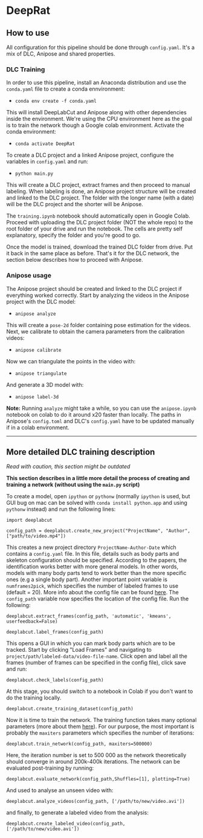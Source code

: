 # DeepRat

## How to use

All configuration for this pipeline should be done through `config.yaml`. It's a mix of DLC, Anipose and shared properties.

### DLC Training

In order to use this pipeline, install an Anaconda distribution and use the `conda.yaml` file to create a conda ennvironment:

* `conda env create -f conda.yaml`

This will install DeepLabCut and Anipose along with other dependencies inside the environment. We're using the CPU environment here as the goal is to train the network though a Google colab environment. Activate the conda environment:

* `conda activate DeepRat`

To create a DLC project and a linked Anipose project, configure the variables in `config.yaml` and run:

* `python main.py`

This will create a DLC project, extract frames and then proceed to manual labeling. When labeling is done, an Anipose project structure will be created and linked to the DLC project. The folder with the longer name (with a date) will be the DLC project and the shorter will be Anipose.

The `training.ipynb` notebook should automatically open in Google Colab. Proceed with uploading the DLC project folder (NOT the whole repo) to the root folder of your drive and run the notebook. The cells are pretty self explanatory, specify the folder and you're good to go.

Once the model is trained, download the trained DLC folder from drive. Put it back in the same place as before. That's it for the DLC network, the section below describes how to proceed with Anipose.

### Anipose usage

The Anipose project should be created and linked to the DLC project if everything worked correctly. 
Start by analyzing the videos in the Anipose project with the DLC model:

* `anipose analyze`

This will create a `pose-2d` folder containing pose estimation for the videos. Next, we calibrate to obtain the camera parameters from the calibration videos:

* `anipose calibrate`

Now we can triangulate the points in the video with:

* `anipose triangulate`

And generate a 3D model with:

* `anipose label-3d`

**Note:** Running `analyze` might take a while, so you can use the `anipose.ipynb` notebook on colab to do it around x20 faster than locally. The paths in Anipose's `config.toml` and DLC's `config.yaml` have to be updated manually if in a colab environment.

---

## More detailed DLC training description

*Read with caution, this section might be outdated*

**This section describes in a little more detail the process of creating and training a network (without using the `main.py` script)**

To create a model, open `ipython` or `pythonw` (normally `ipython` is used, but GUI bug on mac can be solved with `conda install python.app` and using `pythonw` instead) and run the following lines:

`import deeplabcut`

`config_path = deeplabcut.create_new_project("ProjectName", "Author", ["path/to/video.mp4"])`

This creates a new project directory `ProjectName-Author-Date`  which contains a `config.yaml` file. In this file, details such as body parts and skeleton configuration should be specified. According to the papers, the identification works better with more general models. In other words, models with many body parts tend to work better than the more specific ones (e.g a single body part). Another important point variable is `numframes2pick`, which specifies the number of labeled frames to use (default = 20). More info about the config file can be found [here](https://github.com/DeepLabCut/DeepLabCut/blob/master/docs/functionDetails.md#b-configure-the-project-). The `config_path` variable now specifies the location of the config file. Run the following:

`deeplabcut.extract_frames(config_path, 'automatic', 'kmeans', userfeedback=False)`

`deeplabcut.label_frames(config_path)`

This opens a GUI in which you can mark body parts which are to be tracked. Start by clicking "Load Frames" and navigating to `project/path/labeled-data/video-file-name`. Click open and label all the frames (number of frames can be specified in the config file), click save and run:

`deeplabcut.check_labels(config_path)`

At this stage, you should switch to a notebook in Colab if you don't want to do the training locally.

`deeplabcut.create_training_dataset(config_path)`

Now it is time to train the network. The training function takes many optional parameters (more about them [here](https://github.com/DeepLabCut/DeepLabCut/blob/master/docs/functionDetails.md#g-train-the-network)). For our purpose, the most important is probably the `maxiters` parameters which specifies the number of iterations:

`deeplabcut.train_network(config_path, maxiters=500000)`

Here, the iteration number is set to 500 000 as the network theoretically should converge in around 200k-400k iterations. The network can be evaluated post-training by running:

`deeplabcut.evaluate_network(config_path,Shuffles=[1], plotting=True)`

And used to analyse an unseen video with:

`deeplabcut.analyze_videos(config_path, ['/path/to/new/video.avi'])`

and finally, to generate a labeled video from the analysis:

`deeplabcut.create_labeled_video(config_path, ['/path/to/new/video.avi'])`